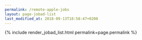 ```yaml
---
permalink: /remote-apple-jobs
layout: page-jobad-list
last_modified_at: 2018-09-13T18:58:47+0200
---
```

{% include render_jobad_list.html permalink=page.permalink %}
